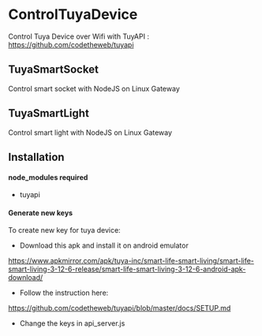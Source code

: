 # ControlTuyaDevice
Control Tuya Device over Wifi with TuyAPI : https://github.com/codetheweb/tuyapi

## TuyaSmartSocket
Control smart socket with NodeJS on Linux Gateway

## TuyaSmartLight
Control smart light with NodeJS on Linux Gateway

## Installation

#### node_modules required
- tuyapi

#### Generate new keys
To create new key for tuya device:  
  
* Download this apk and install it on android emulator  
  
https://www.apkmirror.com/apk/tuya-inc/smart-life-smart-living/smart-life-smart-living-3-12-6-release/smart-life-smart-living-3-12-6-android-apk-download/  
  
* Follow the instruction here:  
  
https://github.com/codetheweb/tuyapi/blob/master/docs/SETUP.md  
  
* Change the keys in api_server.js
